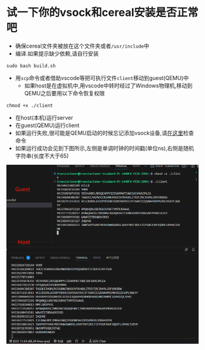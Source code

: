 # 试一下你的vsock和cereal安装是否正常吧
* 确保cereal文件夹被放在这个文件夹或者`/usr/include`中
* 编译.如果提示缺少依赖,请自行安装

```shell
sudo bash build.sh
```

* 用`scp`命令或者借助vscode等把可执行文件`client`移动到guest(QEMU)中
    * 如果host是在虚拟机中,用vscode中转时经过了Windows物理机,移动到QEMU之后要用以下命令恢复权限

```shell
chmod +x ./client
```
* 在host(本机)运行server
* 在guest(QEMU)运行client
* 如果运行失败,很可能是QEMU启动的时候忘记添加vsock设备,请[在这里](../doc/environment&vsock.md)检查命令
* 如果运行成功会见到下图所示,左侧是单调时钟的时间戳(单位ns),右侧是随机字符串(长度不大于65)

![pic](../gallery/environment&vsocks/image-envtest.png)